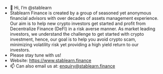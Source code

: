 - 👋 Hi, I’m @stablearn
- Stablearn Finance is created by a group of seasoned yet anonymous financial advisors with over decades of assets management experience. Our aim is to help new crypto investors get started and profit from Decentralize Finance (DeFI) in a risk averse manner. As market leading investors, we understand the challenge to get started with crypto investment, hence, our goal is to help you avoid crypto scam, minimizing volatility risk yet providing a high yield return to our investors.
- Please stay tune with us!
- Website: https://www.stablearn.finance
- 📫 Can also email us at: enquiry@stablearn.finance

<!---
stablearn/stablearn is a ✨ special ✨ repository because its `README.md` (this file) appears on your GitHub profile.
You can click the Preview link to take a look at your changes.
--->
